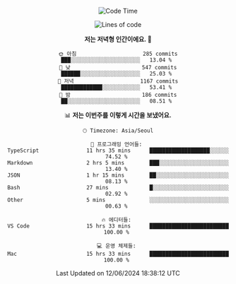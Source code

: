 <div align='center'>
 
<!--START_SECTION:waka-->
![Code Time](http://img.shields.io/badge/Code%20Time-3%2C578%20hrs%2022%20mins-blue)

![Lines of code](https://img.shields.io/badge/%EC%A0%80%EB%8A%94%20%EC%97%AC%ED%83%9C%EA%B9%8C%EC%A7%80%20-1.5%20million%20%EC%A4%84%EC%9D%98%20%EC%BD%94%EB%93%9C%EB%A5%BC%20%EC%9E%91%EC%84%B1%ED%96%88%EC%96%B4%EC%9A%94.-blue)

**저는 저녁형 인간이에요. 🦉** 

```text
🌞 아침                     285 commits         ███░░░░░░░░░░░░░░░░░░░░░░   13.04 % 
🌆 낮　                     547 commits         ██████░░░░░░░░░░░░░░░░░░░   25.03 % 
🌃 저녁                     1167 commits        █████████████░░░░░░░░░░░░   53.41 % 
🌙 밤　                     186 commits         ██░░░░░░░░░░░░░░░░░░░░░░░   08.51 % 
```


📊 **저는 이번주를 이렇게 시간을 보냈어요.** 

```text
🕑︎ Timezone: Asia/Seoul

💬 프로그래밍 언어들: 
TypeScript               11 hrs 35 mins      ███████████████████░░░░░░   74.52 % 
Markdown                 2 hrs 5 mins        ███░░░░░░░░░░░░░░░░░░░░░░   13.40 % 
JSON                     1 hr 15 mins        ██░░░░░░░░░░░░░░░░░░░░░░░   08.13 % 
Bash                     27 mins             █░░░░░░░░░░░░░░░░░░░░░░░░   02.92 % 
Other                    5 mins              ░░░░░░░░░░░░░░░░░░░░░░░░░   00.63 % 

🔥 에디터들: 
VS Code                  15 hrs 33 mins      █████████████████████████   100.00 % 

💻 운영 체제들: 
Mac                      15 hrs 33 mins      █████████████████████████   100.00 % 
```


 Last Updated on 12/06/2024 18:38:12 UTC
<!--END_SECTION:waka-->
 </div>
<!---
Emewjin/Emewjin is a ✨ special ✨ repository because its `README.md` (this file) appears on your GitHub profile.
You can click the Preview link to take a look at your changes.
--->
